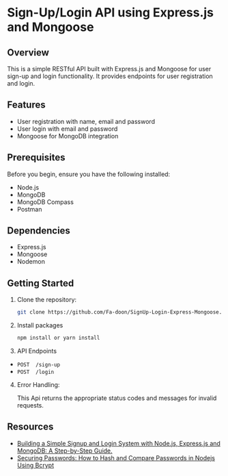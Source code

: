 # Sign-Up/Login API using Express.js and Mongoose

## Overview

This is a simple RESTful API built with Express.js and Mongoose for user sign-up and login functionality. It provides endpoints for user registration and login.

## Features

- User registration with name, email and password
- User login with email and password
- Mongoose for MongoDB integration

## Prerequisites

Before you begin, ensure you have the following installed:

- Node.js
- MongoDB
- MongoDB Compass
- Postman

## Dependencies
- Express.js
- Mongoose
- Nodemon

## Getting Started

1. Clone the repository:

   ```bash
   git clone https://github.com/Fa-doon/SignUp-Login-Express-Mongoose.git

2. Install packages
   ```bash
   npm install or yarn install

3. API Endpoints
  - `POST  /sign-up`
  - `POST  /login`

4. Error Handling:
   
   This Api returns the appropriate status codes and messages for invalid requests.

## Resources
- [Building a Simple Signup and Login System with Node.js, Express.js and MongoDB: A Step-by-Step Guide.](https://medium.com/towardsdev/building-a-simple-signup-and-login-system-with-node-js-99b2495ff244)
- [Securing Passwords: How to Hash and Compare Passwords in Nodejs Using Bcrypt](https://medium.com/towardsdev/securing-passwords-how-to-hash-and-compare-passwords-in-nodejs-using-bcrypt-fb5f4945fc32)


